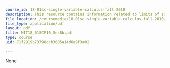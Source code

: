 ```yaml
---
course_id: 18-01sc-single-variable-calculus-fall-2010
description: This resource contains information related to limits of sine and cosine.
file_location: /coursemedia/18-01sc-single-variable-calculus-fall-2010/71f2919b73798dcb3005a14d6e9f3a02_MIT18_01SCF10_Ses8b.pdf
file_type: application/pdf
layout: pdf
title: MIT18_01SCF10_Ses8b.pdf
type: course
uid: 71f2919b73798dcb3005a14d6e9f3a02

---
```

None